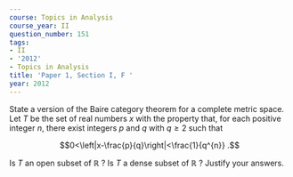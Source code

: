 ```yaml
---
course: Topics in Analysis
course_year: II
question_number: 151
tags:
- II
- '2012'
- Topics in Analysis
title: 'Paper 1, Section I, F '
year: 2012
---
```




State a version of the Baire category theorem for a complete metric space. Let $T$ be the set of real numbers $x$ with the property that, for each positive integer $n$, there exist integers $p$ and $q$ with $q \geqslant 2$ such that

$$0<\left|x-\frac{p}{q}\right|<\frac{1}{q^{n}} .$$

Is $T$ an open subset of $\mathbb{R}$ ? Is $T$ a dense subset of $\mathbb{R}$ ? Justify your answers.